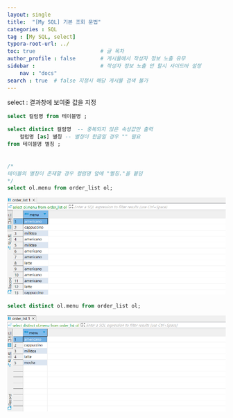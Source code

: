 ```yaml
---
layout: single
title:  "[My SQL] 기본 조회 문법"
categories : SQL
tag : [My SQL, select]
typora-root-url: ../
toc: true                     # 글 목차
author_profile : false        # 게시물에서 작성자 정보 노출 유무
sidebar :                     # 작성자 정보 노출 안 할시 사이드바 설정
    nav : "docs"
search : true  # false 지정시 해당 게시물 검색 불가
---
```


select : 결과창에 보여줄 값을 지정

``` sql
select 컬럼명 from 테이블명 ;
```

```sql
select distinct 컬럼명  -- 중복되지 않은 속성값만 출력
	컬럼명 [as] 별칭 -- 별칭이 한글일 경우 "" 필요
from 테이블명 별칭 ;


/*
테이블의 별칭이 존재할 경우 컬럼명 앞에 "별칭."을 붙임
*/
select ol.menu from order_list ol;
```

![image-20240509224324806](/images/2024-05-07-SELECT/image-20240509224324806.png)

```sql
select distinct ol.menu from order_list ol;
```

![image-20240509224513105](/images/2024-05-07-SELECT/image-20240509224513105.png)





